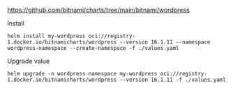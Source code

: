 https://github.com/bitnami/charts/tree/main/bitnami/wordpress

Install
```
helm install my-wordpress oci://registry-1.docker.io/bitnamicharts/wordpress --version 16.1.11 --namespace wordpress-namespace --create-namespace -f ./values.yaml
```

Upgrade value
```
helm upgrade -n wordpress-namespace my-wordpress oci://registry-1.docker.io/bitnamicharts/wordpress --version 16.1.11 -f ./values.yaml
```
